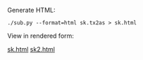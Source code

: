 Generate HTML:

```
./sub.py --format=html sk.tx2as > sk.html
```

View in rendered form:

[sk.html](https://htmlpreview.github.io/?https://github.com/TX-2/Sketchpad/blob/main/sk.html)
[sk2.html](https://htmlpreview.github.io/?https://github.com/TX-2/Sketchpad/blob/main/sk2.html)
